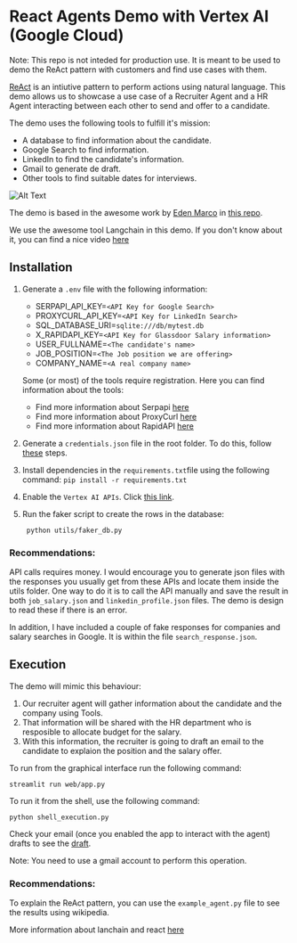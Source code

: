 # React Agents Demo with Vertex AI (Google Cloud)

Note: This repo is not inteded for production use. It is meant to be used to demo the ReAct pattern with customers and find use cases with them. 

[ReAct](https://react-lm.github.io/) is an intiutive pattern to perform actions using natural language. This demo allows us to showcase a use case of a Recruiter Agent and a HR Agent interacting between each other to send and offer to a candidate.

The demo uses the following tools to fulfill it's mission:
- A database to find information about the candidate.
- Google Search to find information.
- LinkedIn to find the candidate's information.
- Gmail to generate de draft.
- Other tools to find suitable dates for interviews.

![Alt Text](imgs/demo_gif.gif)

The demo is based in the awesome work by [Eden Marco](https://github.com/g-emarco) in [this repo](https://github.com/g-emarco/llm-agnets).

We use the awesome tool Langchain in this demo. If you don't know about it, you can find a nice video [here](https://www.youtube.com/watch?v=kYRB-vJFy38)

## Installation

1. Generate a `.env` file with the following information:
    - SERPAPI_API_KEY=`<API Key for Google Search>` 
    - PROXYCURL_API_KEY=`<API Key for LinkedIn Search>` 
    - SQL_DATABASE_URI=`sqlite:///db/mytest.db`
    - X_RAPIDAPI_KEY=`<API Key for Glassdoor Salary information>`
    - USER_FULLNAME=`<The candidate's name>`
    - JOB_POSITION=`<The Job position we are offering>`
    - COMPANY_NAME=`<A real company name>`

    Some (or most) of the tools require registration. Here you can find information about the tools:
    - Find more information about Serpapi [here](https://serpapi.com/)
    - Find more information about ProxyCurl [here](https://nubela.co/proxycurl/)
    - Find more information about RapidAPI [here](https://rapidapi.com/hub)

2. Generate a `credentials.json` file in the root folder. To do this, follow [these](https://developers.google.com/workspace/guides/create-credentials) steps.
3. Install dependencies in the `requirements.txt`file using the following command:
    `pip install -r requirements.txt`
4. Enable the `Vertex AI APIs`. Click [this link](https://console.cloud.google.com/flows/enableapi?apiid=aiplatform.googleapis.com&_ga=2.183293856.707738149.1700668049-1789233788.1700133640&_gac=1.258834040.1700648608.Cj0KCQiA6vaqBhCbARIsACF9M6kWo-jRmFyoZcXyWAvgIz_GP4p8eWz7svb_u1GIdAphPhQHa8Kviq4aAlOwEALw_wcB).
5. Run the faker script to create the rows in the database:

        python utils/faker_db.py

### Recommendations:

API calls requires money. I would encourage you to generate json files with the responses you usually get from these APIs and locate them inside the utils folder. One way to do it is to call the API manually and save the result in both `job_salary.json` and `linkedin_profile.json` files. The demo is design to read these if there is an error.

In addition, I have included a couple of fake responses for companies and salary searches in Google. It is within the file `search_response.json`.


## Execution

The demo will mimic this behaviour:

1. Our recruiter agent will gather information about the candidate and the company using Tools. 
2. That information will be shared with the HR department who is resposible to allocate budget for the salary.
3. With this information, the recruiter is going to draft an email to the candidate to explaion the position and the salary offer.

To run from the graphical interface run the following command:

    streamlit run web/app.py

To run it from the shell, use the following command:

    python shell_execution.py

Check your email (once you enabled the app to interact with the agent) drafts to see the [draft](https://mail.google.com/mail/u/1/#drafts).

Note: You need to use a gmail account to perform this operation.

### Recommendations:

To explain the ReAct pattern, you can use the `example_agent.py` file to see the results using wikipedia. 

More information about lanchain and react [here](https://python.langchain.com/docs/modules/agents/agent_types/react)








